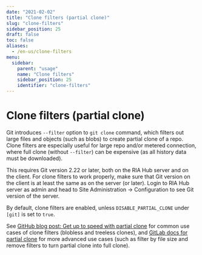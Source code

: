```yaml
---
date: "2021-02-02"
title: "Clone filters (partial clone)"
slug: "clone-filters"
sidebar_position: 25
draft: false
toc: false
aliases:
  - /en-us/clone-filters
menu:
  sidebar:
    parent: "usage"
    name: "Clone filters"
    sidebar_position: 25
    identifier: "clone-filters"
---
```


# Clone filters (partial clone)

Git introduces `--filter` option to `git clone` command, which filters out
large files and objects (such as blobs) to create partial clone of a repo.
Clone filters are especially useful for large repo and/or metered connection,
where full clone (without `--filter`) can be expensive (as all history data
must be downloaded).

This requires Git version 2.22 or later, both on the RIA Hub server and on the
client. For clone filters to work properly, make sure that Git version
on the client is at least the same as on the server (or later). Login to
RIA Hub server as admin and head to Site Administration -> Configuration to
see Git version of the server.

By default, clone filters are enabled, unless `DISABLE_PARTIAL_CLONE` under
`[git]` is set to `true`.

See [GitHub blog post: Get up to speed with partial clone](https://github.blog/2020-12-21-get-up-to-speed-with-partial-clone-and-shallow-clone/)
for common use cases of clone filters (blobless and treeless clones), and
[GitLab docs for partial clone](https://docs.gitlab.com/ee/topics/git/partial_clone.html)
for more advanced use cases (such as filter by file size and remove
filters to turn partial clone into full clone).
